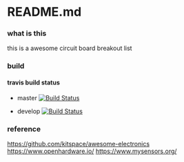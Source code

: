 # README.md

### what is this
this is a awesome circuit board breakout list

### build
#### travis build status
- master
[![Build Status](https://travis-ci.org/louiscklaw/awesome-breakoutboard.svg?branch=master)](https://travis-ci.org/louiscklaw/awesome-breakoutboard)

- develop
[![Build Status](https://travis-ci.org/louiscklaw/awesome-breakoutboard.svg?branch=develop)](https://travis-ci.org/louiscklaw/awesome-breakoutboard)

### reference
https://github.com/kitspace/awesome-electronics
https://www.openhardware.io/
https://www.mysensors.org/
